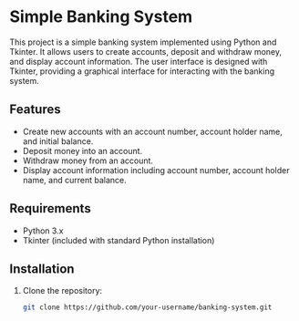# Simple Banking System

This project is a simple banking system implemented using Python and Tkinter. It allows users to create accounts, deposit and withdraw money, and display account information. The user interface is designed with Tkinter, providing a graphical interface for interacting with the banking system.

## Features

- Create new accounts with an account number, account holder name, and initial balance.
- Deposit money into an account.
- Withdraw money from an account.
- Display account information including account number, account holder name, and current balance.

## Requirements

- Python 3.x
- Tkinter (included with standard Python installation)

## Installation

1. Clone the repository:
   ```sh
   git clone https://github.com/your-username/banking-system.git
